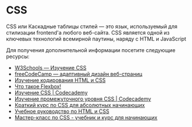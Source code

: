 # CSS

CSS или Каскадные таблицы стилей — это язык, используемый для стилизации frontend'а любого веб-сайта. CSS является одной из ключевых технологий всемирной паутины, наряду с HTML и JavaScript

Для получения дополнительной информации посетите следующие ресурсы:

- [W3Schools — Изучение CSS](https://www.w3schools.com/css/)
- [freeCodeCamp — адаптивный дизайн веб-страниц](https://www.freecodecamp.org/learn/2022/responsive-web-design)
- [Изучение кодирования HTML и CSS](https://learn.shayhowe.com/html-css/building-your-first-web-page/)
- [Что такое Flexbox!](https://flexbox.io/)
- [Изучение CSS | Codecademy](https://www.codecademy.com/learn/learn-css)
- [Изучение промежуточного уровня CSS | Codecademy](https://www.codecademy.com/learn/learn-intermediate-css)
- [Краткий курс по CSS для абсолютных начинающих](https://www.youtube.com/watch?v=yfoY53QXEnI)
- [Учебное руководство по HTML и CSS](https://www.youtube.com/watch?v=D-h8L5hgW-w)
- [Мастер-класс по CSS - учебник и курс для начинающих](https://www.youtube.com/watch?v=FqmB-Zj2-PA)

